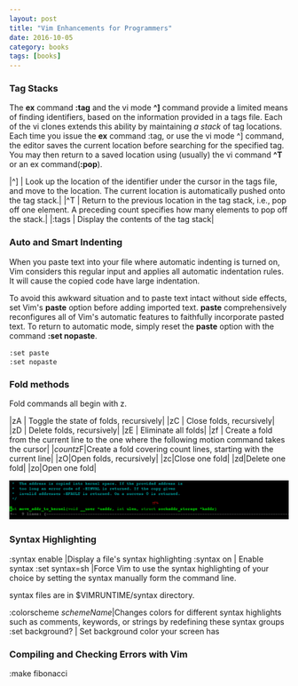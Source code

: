 ```yaml
---
layout: post
title: "Vim Enhancements for Programmers"
date: 2016-10-05
category: books
tags: [books]
---
```

### Tag Stacks
The **ex** command **:tag** and the vi mode **^]** command provide a limited means of finding identifiers,
based on the information provided in a tags file. Each of the vi clones extends this ability
by maintaining *a stack* of tag locations. Each time you issue the **ex** command :tag, 
or use the vi mode ^] command, the editor saves the current location  before searching for
the specified tag. You may then return to a saved location using (usually) the vi command 
**^T** or an ex command(**:pop**).

|^] | Look up the location of the identifier under the cursor in the tags file, and move to the location. The current location is automatically pushed onto the tag stack.|
|^T | Return to the previous location in the tag stack, i.e., pop off one element. A preceding count specifies how many elements to pop off the stack.|
|:tags | Display the contents of the tag stack|

### Auto and Smart Indenting

When you paste text into your file where automatic indenting is turned on, Vim considers this regular input and 
applies all automatic indentation rules. It will cause the copied code have large indentation.

To avoid this awkward situation and to paste text intact without side effects, set Vim's 
**paste** option before adding imported text. **paste** comprehensively reconfigures all of Vim's automatic
features to faithfully incorporate pasted text. To return to automatic mode,
simply reset the **paste** option with the command **:set nopaste**.

    :set paste
    :set nopaste

### Fold methods
Fold commands all begin with z.

|zA | Toggle the state of folds, recursively|
|zC | Close folds, recursively|
|zD | Delete folds, recursively|
|zE | Eliminate all folds|
|zf | Create a fold from the current line to the one where the following motion command takes the cursor|
|*count*zF|Create a fold covering count lines, starting with the current line|
|zO|Open folds, recursively|
|zc|Close one fold|
|zd|Delete one fold|
|zo|Open one fold|

![images](../../../images/books/fold-a-function.png)


### Syntax Highlighting

:syntax enable |Display a file's syntax highlighting
:syntax on | Enable syntax
:set syntax=sh |Force Vim to use the syntax highlighting of your choice by setting the syntax manually form the command line.

syntax files are in $VIMRUNTIME/syntax directory.

:colorscheme *schemeName*|Changes colors for different syntax highlights such as comments, keywords,
or strings by redefining these syntax groups
:set background? | Set background color your screen has

### Compiling and Checking Errors with Vim

:make fibonacci


